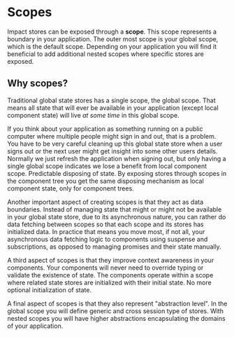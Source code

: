 # Scopes

Impact stores can be exposed through a **scope**. This scope represents a boundary in your application. The outer most scope is your global scope, which is the default scope. Depending on your application you will find it beneficial to add additional nested scopes where specific stores are exposed.

## Why scopes?

Traditional global state stores has a single scope, the global scope. That means all state that will ever be available in your application (except local component state) will live *at some time* in this global scope.

If you think about your application as something running on a public computer where multiple people might sign in and out, that is a problem. You have to be very careful cleaning up this global state store when a user signs out or the next user might get insight into some other users details. Normally we just refresh the application when signing out, but only having a single global scope indicates we lose a benefit from local component scope. Predictable disposing of state. By exposing stores through scopes in the component tree you get the same disposing mechanism as local component state, only for component trees.

Another important aspect of creating scopes is that they act as data boundaries. Instead of managing state that might or might not be available in your global state store, due to its asynchronous nature, you can rather do data fetching between scopes so that each scope and its stores has initialized data. In practice that means you move most, if not all, your asynchronous data fetching logic to components using suspense and subscriptions, as opposed to managing promises and their state manually.

A third aspect of scopes is that they improve context awareness in your components. Your components will never need to override typing or validate the existence of state. The components operate within a scope where related state stores are initialized with their initial state. No more optional initialization of state.

A final aspect of scopes is that they also represent "abstraction level". In the global scope you will define generic and cross session type of stores. With nested scopes you will have higher abstractions encapsulating the domains of your application.
